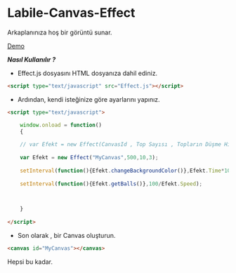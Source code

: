 # Labile-Canvas-Effect
Arkaplanınıza hoş bir görüntü sunar.

[Demo](http://codepen.io/coder2317/full/kXRVdg/)

***Nasıl Kullanılır ?*** 

* Effect.js dosyasını HTML dosyanıza dahil ediniz.

```html
<script type="text/javascript" src="Effect.js"></script>
```

* Ardından, kendi isteğinize göre ayarlarını yapınız.

```html
<script type="text/javascript">

	window.onload = function()
	{
	
	// var Efekt = new Effect(CanvasId , Top Sayısı , Topların Düşme Hızı , Arkaplan renginin değişme süresi);
	
	var Efekt = new Effect("MyCanvas",500,10,3);
	
	setInterval(function(){Efekt.changeBackgroundColor()},Efekt.Time*1000);
	
	setInterval(function(){Efekt.getBalls()},100/Efekt.Speed);


	
	}
	
</script>

```

* Son olarak , bir Canvas oluşturun.

```html
<canvas id="MyCanvas"></canvas>
```

Hepsi bu kadar.
